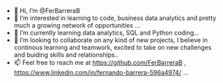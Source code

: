 - 👋 Hi, I’m @FerBarreraB
- 👀 I’m interested in learning to code, business data analytics and pretty much a growing network of opportunities ...
- 🌱 I’m currently learning data analytics, SQL and Python coding...
- 💞️ I’m looking to collaborate on any kind of new projects, I believe in continous learning and teamwork, excited to take on new challenges and buiding skills and relationships..
- 📫 Feel free to reach me at https://github.com/FerBarreraB , https://www.linkedin.com/in/fernando-barrera-596a4974/ ...

<!---
FerBarreraB/FerBarreraB is a ✨ special ✨ repository because its `README.md` (this file) appears on your GitHub profile.
You can click the Preview link to take a look at your changes.
--->
